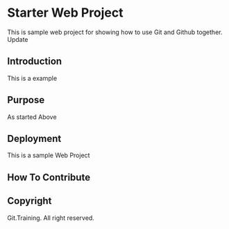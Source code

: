 # Starter Web Project
 This is sample web project for 
 showing how to use Git and Github together. Update
## Introduction

This is a example
## Purpose
As started Above
## Deployment
This is a sample Web Project
## How To Contribute

## Copyright
Git.Training. All right reserved.